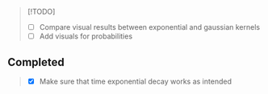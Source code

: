 > [!TODO]
> - [ ] Compare visual results between exponential and gaussian kernels 
> - [ ] Add visuals for probabilities


## Completed
> - [X] Make sure that time exponential decay works as intended 
